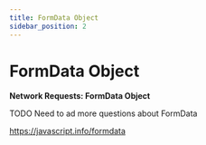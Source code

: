 ```yaml
---
title: FormData Object
sidebar_position: 2
---
```


# FormData Object

**Network Requests: FormData Object**

<head>
  <title>FormData Object - JavaScript Interview Questions & Answers</title>
  <meta charSet="utf-8" />
</head>

TODO Need to ad more questions about FormData

<https://javascript.info/formdata>
